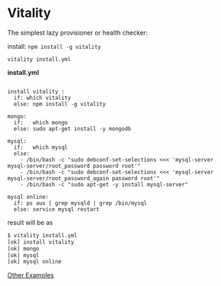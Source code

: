 Vitality
===

The simplest lazy provisioner or health checker:

install: `npm install -g vitality`

`vitality install.yml`

__install.yml__
```

install vitality :
  if: which vitality
  else: npm install -g vitality

mongo:
  if:   which mongo
  else: sudo apt-get install -y mongodb

mysql:
  if:   which mysql
  else:
    - /bin/bash -c "sudo debconf-set-selections <<< 'mysql-server mysql-server/root_password password root'"
    - /bin/bash -c "sudo debconf-set-selections <<< 'mysql-server mysql-server/root_password_again password root'"
    - /bin/bash -c "sudo apt-get -y install mysql-server"

mysql online:
  if: ps aux | grep mysqld | grep /bin/mysql
  else: service mysql restart

```

result will be as

```sh
$ vitality install.yml
[ok] install vitality
[ok] mongo
[ok] mysql
[ok] mysql online

```

[Other Examples](https://github.com/slavahatnuke/vitalities)


